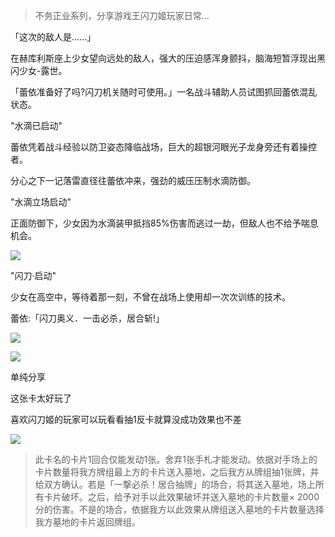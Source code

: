 > 不务正业系列，分享游戏王闪刀姬玩家日常...

「这次的敌人是......」

在赫库利斯座上少女望向远处的敌人，强大的压迫感浑身颤抖，脑海短暂浮现出黑闪少女-露世。

「蕾依准备好了吗?闪刀机关随时可使用。」一名战斗辅助人员试图抓回蕾依混乱状态。

"水滴已启动"

蕾依凭着战斗经验以防卫姿态降临战场，巨大的超银河眼光子龙身旁还有着操控者。

分心之下一记落雷直径往蕾依冲来，强劲的威压压制水滴防御。

"水滴立场启动"

正面防御下，少女因为水滴装甲抵挡85%伤害而逃过一劫，但敌人也不给予喘息机会。

![](https://cdn.jsdelivr.net/gh/RivTian/Blogimg/img/20220203141714.jpeg)



"闪刀‧启动"

少女在高空中，等待着那一刻，不曾在战场上使用却一次次训练的技术。

蕾依:「闪刀奥义．一击必杀，居合斩!」



![](https://cdn.jsdelivr.net/gh/RivTian/Blogimg/img/20220203141731.jpeg)

![](https://cdn.jsdelivr.net/gh/RivTian/Blogimg/img/20220203141741.jpeg)

单纯分享

这张卡太好玩了

喜欢闪刀姬的玩家可以玩看看抽1反卡就算没成功效果也不差

![](https://cdn.jsdelivr.net/gh/RivTian/Blogimg/img/20220203141755.jpeg)

> 此卡名的卡片1回合仅能发动1张。舍弃1张手札才能发动。依据对手场上的卡片数量将我方牌组最上方的卡片送入墓地，之后我方从牌组抽1张牌，并给双方确认。若是「一撃必杀！居合抽牌」的场合，将其送入墓地，场上所有卡片破坏。之后，给予对手以此效果破坏并送入墓地的卡片数量× $2000$ 分的伤害。不是的场合，依据我方以此效果从牌组送入墓地的卡片数量选择我方墓地的卡片返回牌组。

